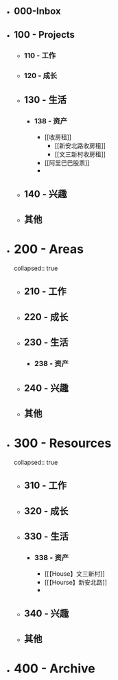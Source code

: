 - ## 000-Inbox
- ## 100 - Projects
	- ### 110 - 工作
	- ### 120 - 成长
	- ## 130 - 生活
		- ### 138 - 资产
			- [[收房租]]
				- [[新安北路收房租]]
				- [[文三新村收房租]]
			- [[阿里巴巴股票]]
			-
	- ## 140 - 兴趣
	- ## 其他
- # 200 - Areas
  collapsed:: true
	- ## 210 - 工作
	- ## 220 - 成长
	- ## 230 - 生活
		- ### 238 - 资产
	- ## 240 - 兴趣
	- ## 其他
- # 300 - Resources
  collapsed:: true
	- ## 310 - 工作
	- ## 320 - 成长
	- ## 330 - 生活
		- ### 338 - 资产
			- [[【House】文三新村]]
			- [[【Hourse】新安北路]]
			-
	- ## 340 - 兴趣
	- ## 其他
- # 400 - Archive